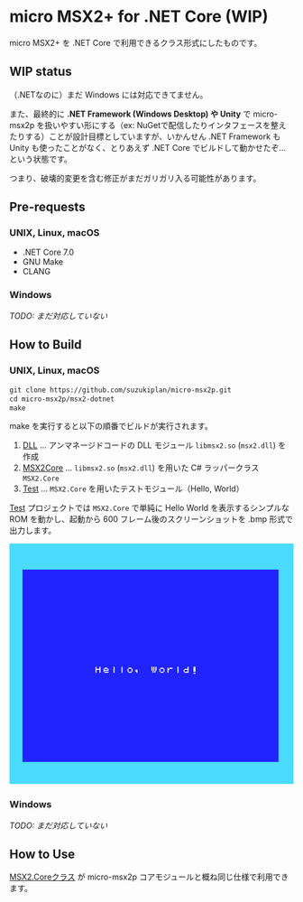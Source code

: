 # micro MSX2+ for .NET Core (WIP)

micro MSX2+ を .NET Core で利用できるクラス形式にしたものです。


## WIP status

（.NETなのに）まだ Windows には対応できてません。

また、最終的に **.NET Framework (Windows Desktop) や Unity** で micro-msx2p を扱いやすい形にする（ex: NuGetで配信したりインタフェースを整えたりする）ことが設計目標としていますが、いかんせん .NET Framework も Unity も使ったことがなく、とりあえず .NET Core でビルドして動かせたぞ...という状態です。

つまり、破壊的変更を含む修正がまだガリガリ入る可能性があります。

## Pre-requests

### UNIX, Linux, macOS

- .NET Core 7.0
- GNU Make
- CLANG

### Windows

_TODO: まだ対応していない_

## How to Build

### UNIX, Linux, macOS

```
git clone https://github.com/suzukiplan/micro-msx2p.git
cd micro-msx2p/msx2-dotnet
make
```

make を実行すると以下の順番でビルドが実行されます。

1. [DLL](DLL) ... アンマネージドコードの DLL モジュール `libmsx2.so` (`msx2.dll`) を作成
2. [MSX2Core](MSX2Core) ... `libmsx2.so` (`msx2.dll`) を用いた C# ラッパークラス `MSX2.Core`
3. [Test](Test) ... `MSX2.Core` を用いたテストモジュール（Hello, World）

[Test](Test) プロジェクトでは `MSX2.Core` で単純に Hello World を表示するシンプルな ROM を動かし、起動から 600 フレーム後のスクリーンショットを .bmp 形式で出力します。

![Test/result.bmp](Test/result.png)

### Windows

_TODO: まだ対応していない_

## How to Use

[MSX2.Coreクラス](MSX2Core/MSX2Core.cs) が micro-msx2p コアモジュールと概ね同じ仕様で利用できます。
